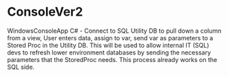 # ConsoleVer2
WindowsConsoleApp C# - Connect to SQL Utility DB to pull down a column from a view, User enters data, assign to var, send var as parameters to a Stored Proc in the Utility DB. This will be used to allow internal IT (SQL) devs to refresh lower environment databases by sending the necessary parameters that the StoredProc needs. This process already works on the SQL side.

